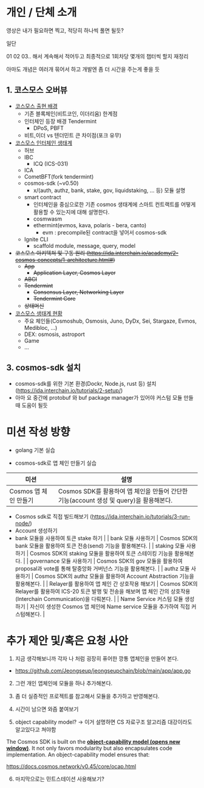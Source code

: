 # 개인 / 단체 소개

영상은 내가 필요하면 찍고, 적당히 하나씩 풀면 될듯?

일단

01
02
03.. 해서 계속해서 적어두고 최종적으로 1회차당 몇개의 챕터씩 할지 재정리

아마도 개념은 여러개 묶어서 하고 개발엔 좀 더 시간을 주는게 좋을 듯

## 1. 코스모스 오버뷰

- [코스모스 출현 배경](https://ida.interchain.io/academy/1-what-is-cosmos/1-blockchain-and-cosmos.html)
  - 기존 블록체인(비트코인, 이더리움) 한계점
  - 인터체인 등장 배경 Tendermint
    - DPoS, PBFT
  - 비트,이더 vs 텐더민트 큰 차이점(포크 유무)
- [코스모스 인터체인 생태계](https://ida.interchain.io/academy/1-what-is-cosmos/2-cosmos-ecosystem.html)
  - 허브
  - IBC
    - ICQ (ICS-031)
  - ICA
  - CometBFT(fork tendermint)
  - cosmos-sdk (~v0.50)
    - x/(auth, authz, bank, stake, gov, liquidstaking, … 등) 모듈 설명
  - smart contract
    - 인터체인을 중심으로한 기존 cosmos 생태계에 스마트 컨트랙트를 어떻게 활용할 수 있는지에 대해 설명한다.
    - cosmwasm
    - ethermint(evmos, kava, polaris - bera, canto)
      - evm : precompile된 contract을 넣어서 cosmos-sdk
  - Ignite CLI
    - scaffold module, message, query, model
- ~~코스모스 아키텍처 및 구동 원리 (https://ida.interchain.io/academy/2-cosmos-concepts/1-architecture.html#)~~
  - ~~App~~
    - ~~Application Layer, Cosmos Layer~~
  - ~~ABCI~~
  - ~~Tendermint~~
    - ~~Consensus Layer, Networking Layer~~
    - ~~Tendermint Core~~
  - ~~상태머신~~
- [코스모스 생태계 현황](https://ida.interchain.io/academy/1-what-is-cosmos/3-interchain-use-cases.html)
  - 주요 체인들(Cosmoshub, Osmosis, Juno, DyDx, Sei, Stargaze, Evmos, Medibloc, …)
  - DEX: osmosis, astroport
  - Game
  - …

## 3. cosmos-sdk 설치

- cosmos-sdk를 위한 기본 환경(Dockr, Node.js, rust 등) 설치 (https://ida.interchain.io/tutorials/2-setup/)
- 아마 요 중간에 protobuf 와 buf package manager가 있어야 커스텀 모듈 만들 때 도움이 될듯

# 미션 작성 방향

- golang 기본 실습

- cosmos-sdk로 앱 체인 만들기 실습

| 미션                  | 설명                                                                                    |
| --------------------- | --------------------------------------------------------------------------------------- |
| Cosmos 앱 체인 만들기 | Cosmos SDK를 활용하여 앱 체인을 만들어 간단한 기능(account 생성 및 query)을 활용해본다. |

- Cosmos sdk로 직접 빌드해보기 (https://ida.interchain.io/tutorials/3-run-node/)
- Account 생성하기
- bank 모듈을 사용하여 토큰 stake 하기 |
  | bank 모듈 사용하기 | Cosmos SDK의 bank 모듈을 활용하여 토큰 전송(send) 기능을 활용해본다. |
  | staking 모듈 사용하기 | Cosmos SDK의 staking 모듈을 활용하여 토큰 스테이킹 기능을 활용해본다. |
  | governance 모듈 사용하기 | Cosmos SDK의 gov 모듈을 활용하여 proposal과 vote를 통해 탈중앙화 거버넌스 기능을 활용해본다. |
  | authz 모듈 사용하기 | Cosmos SDK의 authz 모듈을 활용하여 Account Abstraction 기능을 활용해본다. |
  | Relayer를 활용하여 앱 체인 간 상호작용 해보기 | Cosmos SDK의 Relayer를 활용하여 ICS-20 토큰 발행 및 전송을 해보며 앱 체인 간의 상호작용(Interchain Communication)을 다뤄본다. |
  | Name Service 커스텀 모듈 생성하기 | 자신이 생성한 Cosmos 앱 체인에 Name service 모듈을 추가하여 직접 커스텀해본다. |

# 추가 제안 및/혹은 요청 사안

1. 지금 생각해보니까 각자 나 처럼 굉장히 퓨어한 깡통 앱체인을 만들어 본다.

- https://github.com/Jeongseup/jeongseupchain/blob/main/app/app.go

2. 그런 개인 앱체인에 모듈을 하나 추가해본다.

3. 좀 더 실증적인 프로젝트를 참고해서 모듈을 추가하고 반영해본다.

4. 시간이 남으면 와즘 붙여보기

5. object capability model? -> 이거 설명하면 CS 자료구조 알고리즘 대강이라도 알고있다고 쳐야함

The Cosmos SDK is built on the [**object-capability model (opens new window)**](https://docs.cosmos.network/v0.45/core/ocap.html). It not only favors modularity but also encapsulates code implementation. An object-capability model ensures that:

https://docs.cosmos.network/v0.45/core/ocap.html

6. 마지막으로는 민트스테이션 사용해보기?
